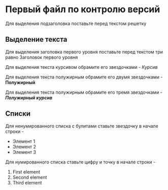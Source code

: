 # Первый файл по контролю версий

Для выделения подзаголовка поставьте перед текстом решетку
## Выделение текста


Для выделения заголовка первого уровня поставьте перед текстом три равно
Заголовок первого уровня


Для выделения текста курсивом обрамите его звездочками - 
*Курсив*


Для выделения текста полужирным обрамите его двумя звездочками - **Полужирный**


Для выделения текста полужирным обрамите его тремя звездочками - ***Полужирный курсив***




## Списки


Для ненумированного списка с булитами ставьте звездочку в начале строки - 
* Элемент 1
* Элемент 2
* Элемент 3


Для нумированного списка ставьте цифру и точку в начале строки - 
1. First element
2. Second element
3. Third element

